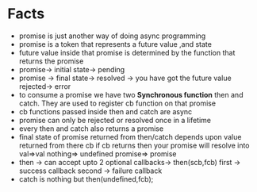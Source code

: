 # Facts
* promise is just another way of doing async programming
* promise is a token that represents a future value ,and state 
* future value inside that promise is determined by the function that returns the promise
* promise-> initial state-> pending
* promise -> 
        final state-> 
            resolved -> you have got the future value
            rejected-> error
* to consume  a promise we have two **Synchronous function**
then and catch. They are used to register cb function on that promise
* cb functions passed inside then and catch are async
*  promise can only be rejected or resolved once in a lifetime 
* every then and catch also returns a promise
* final state of promise returned from then/catch depends upon value returned from there cb
 if cb returns then your promise will resolve into 
     val=>val 
    nothing=> undefined 
    promise=> promise 
*  then -> can accept upto 2 optional callbacks->  then(scb,fcb)
                    first -> success callback
                    second -> failure callback
* catch is nothing but  then(undefined,fcb);
